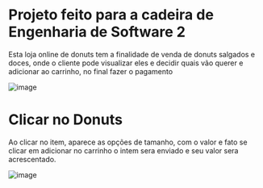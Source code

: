 # Projeto feito para a cadeira de Engenharia de Software 2

 Esta loja online de donuts tem a finalidade de venda de donuts
 salgados e doces, onde o cliente pode visualizar eles e decidir quais vão
 querer e adicionar ao carrinho, no final fazer o pagamento


![image](https://user-images.githubusercontent.com/43469465/170609229-6981fea4-25c0-45d6-a9d2-f1a2be7abc20.png)


# Clicar no Donuts
Ao clicar no item, aparece as opções de tamanho, com o valor e fato
se clicar em adicionar no carrinho o intem sera enviado e seu valor
sera acrescentado.

![image](https://user-images.githubusercontent.com/43469465/170609883-e04b64cd-2776-4ad8-8b48-e51c0a89bed0.png)
